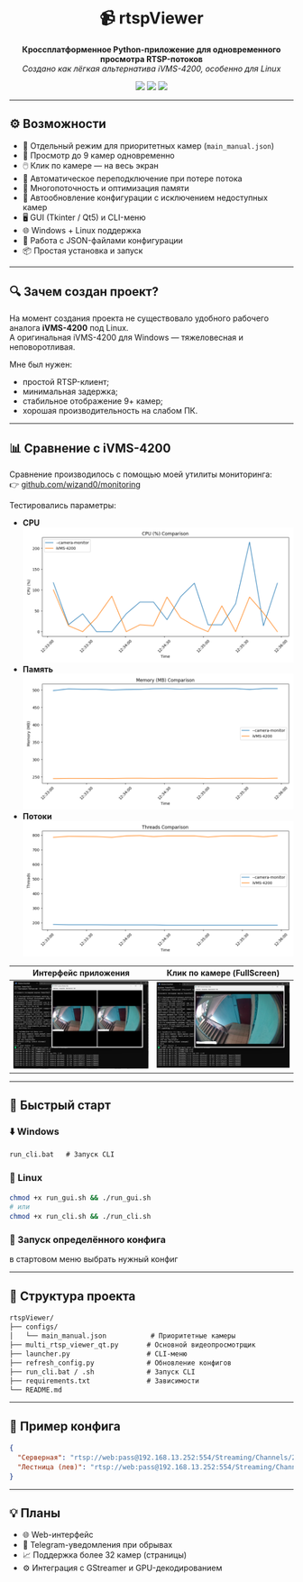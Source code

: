 
<h1 align="center">📹 rtspViewer</h1>

<p align="center">
  <b>Кроссплатформенное Python-приложение для одновременного просмотра RTSP-потоков</b><br>
  <i>Создано как лёгкая альтернатива iVMS-4200, особенно для Linux</i>
</p>

<p align="center">
  <img src="https://img.shields.io/badge/platform-Windows%20%7C%20Linux-green" />
  <img src="https://img.shields.io/badge/python-3.10%2B-blue" />
  <img src="https://img.shields.io/badge/license-MIT-lightgrey" />
</p>

---

## ⚙️ Возможности

- 📌 Отдельный режим для приоритетных камер (`main_manual.json`)
- 🎥 Просмотр до 9 камер одновременно
- 🖱️ Клик по камере — на весь экран
- 📡 Автоматическое переподключение при потере потока
- 🧵 Многопоточность и оптимизация памяти
- 🔄 Автообновление конфигурации с исключением недоступных камер
- 🖥️ GUI (Tkinter / Qt5) и CLI-меню
- 🌐 Windows + Linux поддержка
- 📁 Работа с JSON-файлами конфигурации
- 📦 Простая установка и запуск

---

## 🔍 Зачем создан проект?

На момент создания проекта не существовало удобного рабочего аналога **iVMS-4200** под Linux.  
А оригинальная iVMS-4200 для Windows — тяжеловесная и неповоротливая.

Мне был нужен:
- простой RTSP-клиент;
- минимальная задержка;
- стабильное отображение 9+ камер;
- хорошая производительность на слабом ПК.

---

## 📊 Сравнение с iVMS-4200

Сравнение производилось с помощью моей утилиты мониторинга:  
👉 [github.com/wizand0/monitoring](https://github.com/wizand0/monitoring)

Тестировались параметры:
- **CPU**
![CPU](images/comparison_cpu.png)
- **Память**
![Memory](images/comparison_mem.png)
- **Потоки**
![Threads](images/comparison_threads.png)

| Интерфейс приложения              | Клик по камере (FullScreen)         |
|-----------------------------------|-------------------------------------|
| ![View](images/screenshot1.png) | ![Fullscreen](images/screenshot2.png) |

---

## 🚀 Быстрый старт

### ⬇️ Windows

```bat
run_cli.bat   # Запуск CLI
```

### 🐧 Linux

```bash
chmod +x run_gui.sh && ./run_gui.sh
# или
chmod +x run_cli.sh && ./run_cli.sh
```

### 🔄 Запуск определённого конфига

в стартовом меню выбрать нужный конфиг

---

## 📁 Структура проекта

```
rtspViewer/
├── configs/
│   └── main_manual.json           # Приоритетные камеры
├── multi_rtsp_viewer_qt.py       # Основной видеопросмотрщик
├── launcher.py                   # CLI-меню
├── refresh_config.py             # Обновление конфигов
├── run_cli.bat / .sh             # Запуск CLI
├── requirements.txt              # Зависимости
└── README.md
```

---

## 🧪 Пример конфига

```json
{
  "Серверная": "rtsp://web:pass@192.168.13.252:554/Streaming/Channels/202",
  "Лестница (лев)": "rtsp://web:pass@192.168.13.252:554/Streaming/Channels/302"
}
```

---

## 💡 Планы

- 🌐 Web-интерфейс
- 📲 Telegram-уведомления при обрывах
- 📈 Поддержка более 32 камер (страницы)
- ⚙️ Интеграция с GStreamer и GPU-декодированием
